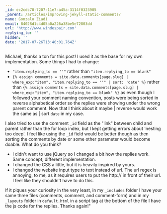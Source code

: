 ```yaml
---
_id: ec2cdc70-7207-11e7-a45a-3114f0323905
_parent: /articles/improving-jekyll-static-comments/
name: Gonzalo Ziadi
email: 84028d1c4d05a0a226a38be5e72803dd
url: 'http://www.windespair.com'
replying_to: ''
hidden: ''
date: '2017-07-26T13:40:01.764Z'
---
```


Michael, thanks a ton for this post! I used it as the base for my own
implementation. Some things I
had to change:

- `"item.replying_to == ''"` rather than `"item.replying_to == blank"`
- `{% assign comments = site.data.comments[page.slug] | where_exp:"item", "item.replying_to == ''" | sort: 'date' %}`
  rather than
  `{% assign comments = site.data.comments[page.slug] | where_exp:"item", "item.replying_to == blank" %}`
  as even though I followed your comment naming convention, posts were being
  sorted in reverse alphabetical order so the replies were showing under the
  wrong parent comment. Now that I think about it maybe | reverse would work the
  same as | sort `date` in my case.

I also tried to use the comment `_id` field as the "link" between child and
parent rather than the for loop index, but I kept getting errors about 'nesting
too deep'. I feel like using the `_id` field would be better though as then
sorting the comments by date or some other parameter would become doable. What
do you think?

- I didn't want to use jQuery so I changed a bit how the replies work. Same
  concept, different implementation.
- I changed the CSS a little, but it is heavily inspired by yours.
- I changed the website input type to text instead of url. The url regex is
  annoying, to me, as it requires users to put the http:// in front of their
  url. I feel like they shouldn't have to do this.

If it piques your curiosity in the very least, in my `_includes` folder I have
your same three files (comments, comment, and comment-form) and in my `_layouts`
folder in `default.html` in a script tag at the bottom of the file I have the js
code for the replies. Thanks again!"
